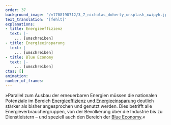 ```yaml
---
order: 37
background_image: "/v1708198712/3_7_nicholas_doherty_unsplash_xwipyh.jpg#4cd4ff"
text_translation: '[fehlt]'
explanations:
- title: Energieeffizienz
  text: |-
    ... [umschreiben]
- title: Energieeinsparung
  text: |-
    ... [umschreiben]
- title: Blue Economy
  text: |-
    ... [umschreiben]
ctas: []
animation:
number_of_frames:
---
```

»Parallel zum Ausbau der erneuerbaren Energien müssen die nationalen Potenziale im Bereich [Energieeffizienz](# "Energieeffizienz") und[ Energieeinsparung](# "Energieeinsparung") deutlich stärker als bisher angesprochen und genutzt werden. Dies betrifft alle Energieverbrauchergruppen, von der Bevölkerung über die Industrie bis zu Dienstleistern – und speziell auch den Bereich der [Blue Economy](# "Blue Economy").«